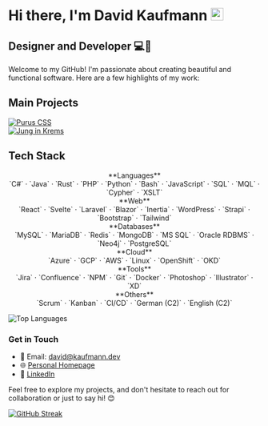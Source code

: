 

# Hi there, I'm David Kaufmann <img src="https://media.giphy.com/media/hvRJCLFzcasrR4ia7z/giphy.gif" width="25px">

## Designer and Developer 💻🎨

Welcome to my GitHub! I'm passionate about creating beautiful and functional software. Here are a few highlights of my work:

## Main Projects

[![Purus CSS](https://github-readme-stats.vercel.app/api/pin/?username=kaufmann-dev&repo=PurusCss&theme=dark)](https://github.com/kaufmann-dev/PurusCss)<br>
[![Jung in Krems](https://github-readme-stats.vercel.app/api/pin/?username=kaufmann-dev&repo=JungInKrems&theme=dark)](https://github.com/kaufmann-dev/JungInKrems)



## Tech Stack
<div align="center">
**Languages**<br>
`C#` · `Java` · `Rust` · `PHP` · `Python` · `Bash` · `JavaScript` · `SQL` · `MQL` · `Cypher` · `XSLT`<br>
**Web**<br>
`React` · `Svelte` · `Laravel` · `Blazor` · `Inertia` · `WordPress` · `Strapi` · `Bootstrap` · `Tailwind`<br>
**Databases**<br>
  `MySQL` · `MariaDB` · `Redis` · `MongoDB` · `MS SQL` · `Oracle RDBMS` · `Neo4j` · `PostgreSQL`<br>
**Cloud**<br>
  `Azure` · `GCP` · `AWS` · `Linux` · `OpenShift` · `OKD`<br>
**Tools**<br>
  `Jira` · `Confluence` · `NPM` · `Git` · `Docker` · `Photoshop` · `Illustrator` · `XD`<br>
**Others**<br>`Scrum` · `Kanban` · `CI/CD` · `German (C2)` · `English (C2)`<br>
</div>





![Top Languages](https://github-readme-stats.vercel.app/api/top-langs/?username=kaufmann-dev&layout=compact&theme=dark)

### Get in Touch

- 📧 Email: [david@kaufmann.dev](mailto:david@kaufmann.dev)
- 🌐 [Personal Homepage](https://david.kaufman.dev)
- 💼 [LinkedIn](https://www.linkedin.com/in/david-kaufmann-dev)

Feel free to explore my projects, and don't hesitate to reach out for collaboration or just to say hi! 😊

[![GitHub Streak](https://streak-stats.demolab.com?user=kaufmann-dev&theme=transparent&hide_border=true&date_format=j%20M%5B%20Y%5D)](https://git.io/streak-stats)

